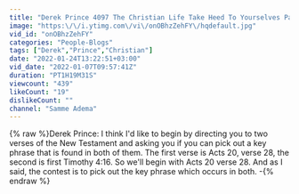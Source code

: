 ```yaml
---
title: "Derek Prince 4097 The Christian Life Take Heed To Yourselves Part 1"
image: "https:\/\/i.ytimg.com\/vi\/onOBhzZehFY\/hqdefault.jpg"
vid_id: "onOBhzZehFY"
categories: "People-Blogs"
tags: ["Derek","Prince","Christian"]
date: "2022-01-24T13:22:51+03:00"
vid_date: "2022-01-07T09:57:41Z"
duration: "PT1H19M31S"
viewcount: "439"
likeCount: "19"
dislikeCount: ""
channel: "Samme Adema"
---
```

{% raw %}Derek Prince: I think I'd like to begin by directing you to two verses of the New Testament and asking you if you can pick out a key phrase that is found in both of them. The first verse is Acts 20, verse 28, the second is first Timothy 4:16. So we'll begin with Acts 20 verse 28. And as I said, the contest is to pick out the key phrase which occurs in both. -{% endraw %}
